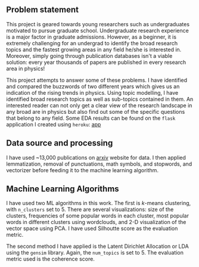 
## Problem statement

This project is geared towards young researchers such as undergraduates motivated to pursue graduate school. 
Undergraduate research experience is a major factor in graduate admissions. 
However, as a beginner, it is extremely challenging for an undergrad to identify the broad research topics and 
the fastest growing areas in any field he/she is interested in. Moreover, simply going through publication databases 
isn't a viable solution: every year thousands of papers are published in every research area in physics!

This project attempts to answer some of these problems. I have identified and compared the buzzwords of two different years 
which gives us an indication of the rising trends in physics. Using topic modelling, I have identified broad research topics 
as well as sub-topics contained in them. An interested reader can not only get a clear view of the research landscape in any 
broad are in physics but also find out some of the specific questions that belong to any field. Some EDA results can be found on the `flask` application I created using `heroku`: [app](https://pacific-river-26207.herokuapp.com/home)

## Data source and processing

I have used ~13,000 publications on [arxiv](https://export.arxiv.org/list/physics/20) website for data. I then applied lemmatization, removal of punctuations, math symbols, and stopwords, and vectorizer before feeding it to the machine learning algorithm.

## Machine Learning Algorithms

I have used two ML algorithms in this work. The first is _k_-means clustering, with `n_clusters` set to 5. There are several visualizations: size of the clusters, frequencies of some popular words in each cluster, most popular words in different clusters using wordclouds, and 2-D visualization of the vector space using PCA. I have used Silhoutte score as the evaluation metric. 

The second method I have applied is the Latent Dirichlet Allocation or LDA using the `gensim` library. Again, the `num_topics` is set to 5. The evaluation metric used is the coherence score.
